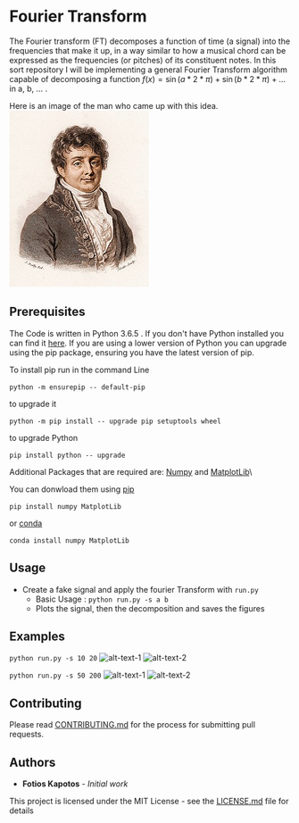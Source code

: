 # Fourier Transform
The Fourier transform (FT) decomposes a function of time (a signal) into the frequencies that make it up, in a way similar to how a musical chord can be expressed as the frequencies (or pitches) of its constituent notes. In this sort repository I will be implementing a general Fourier Transform algorithm capable of decomposing a function $f(x)=\sin(a*2*\pi) + \sin(b*2*\pi) + \ldots$ in a, b, ... .

Here is an image of the man who came up with this idea.
![Fourier](images\250px-Fourier2.jpg)


## Prerequisites
The Code is written in Python 3.6.5 . If you don't have Python installed you can find it [here](https://www.python.org/downloads/). If you are using a lower version of Python you can upgrade using the pip package, ensuring you have the latest version of pip.

To install pip run in the command Line
```
python -m ensurepip -- default-pip
```
to upgrade it
```
python -m pip install -- upgrade pip setuptools wheel
```
to upgrade Python
```
pip install python -- upgrade
```
Additional Packages that are required are: [Numpy](http://www.numpy.org/) and  [MatplotLib](https://matplotlib.org/)\

You can donwload them using [pip](https://pypi.org/project/pip/)
```
pip install numpy MatplotLib
```
or [conda](https://anaconda.org/anaconda/python)
```
conda install numpy MatplotLib
```

## Usage
* Create a fake signal and apply the fourier Transform with ```run.py```
  * Basic Usage : ```python run.py -s a b ```
  * Plots the signal, then the decomposition and saves the figures

## Examples
 ```python run.py -s 10 20```
![alt-text-1](Decomposed_signal1.png "Signal") ![alt-text-2](Signal.png "Decomposed signal")

```python run.py -s 50 200```
![alt-text-1](Decomposed_signal2.png "Signal") ![alt-text-2](Signa2.png "Decomposed signal")


## Contributing

Please read [CONTRIBUTING.md](https://github.com/fotisk07/Fourier-Transform/blob/master/CONTRIBUTING) for the process for submitting pull requests.

## Authors

* **Fotios Kapotos** - *Initial work*

This project is licensed under the MIT License - see the [LICENSE.md](https://github.com/fotisk07/fourier-Transform/blob/master/LICENSE) file for details
